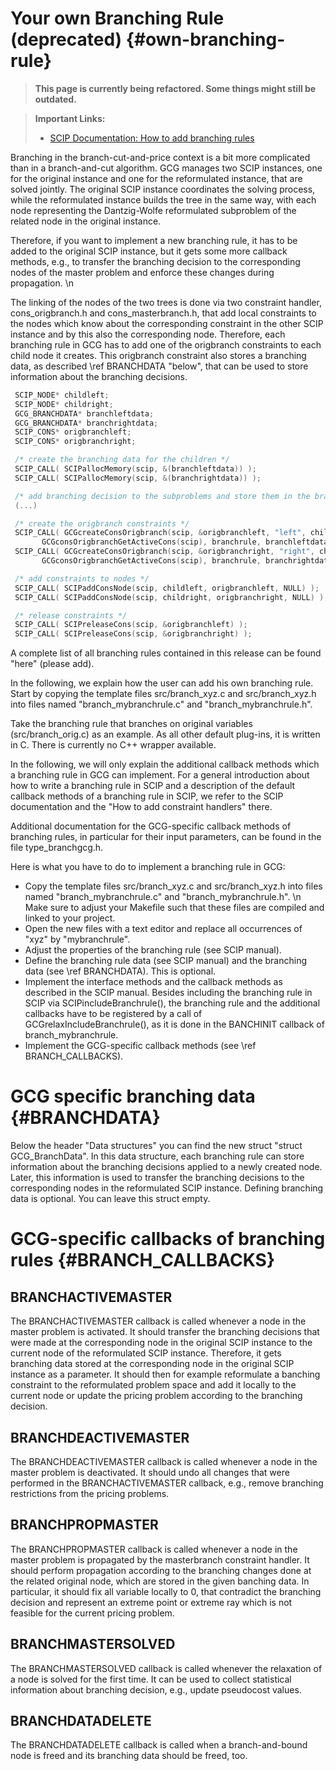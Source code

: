 # Your own Branching Rule (deprecated) {#own-branching-rule}
> **This page is currently being refactored. Some things might still be outdated.**

> **Important Links:**
> - [SCIP Documentation: How to add branching rules](https://scip.zib.de/doc-6.0.2/html/BRANCH.php)

 Branching in the branch-cut-and-price context is a bit more complicated than in a branch-and-cut algorithm.
 GCG manages two SCIP instances, one for the original instance and one for the reformulated instance, that are solved jointly.
 The original SCIP instance coordinates the solving process, while the reformulated instance builds the tree in the same
 way, with each node representing the Dantzig-Wolfe reformulated subproblem of the related node in the original instance.

 Therefore, if you want to implement a new branching rule, it has to be added to the original SCIP instance, but it gets some
 more callback methods, e.g., to transfer the branching decision to the corresponding nodes of the master problem and
 enforce these changes during propagation.
 \n

 The linking of the nodes of the two trees is done via two constraint handler, cons_origbranch.h and cons_masterbranch.h,
 that add local constraints to the nodes which know about the corresponding constraint in the other SCIP instance and by
 this also the corresponding node. Therefore, each branching rule in GCG has to add one of the origbranch constraints to each
 child node it creates. This origbranch constraint also stores a branching data, as described \ref BRANCHDATA "below", that
 can be used to store information about the branching decisions.

 ```C
  SCIP_NODE* childleft;
  SCIP_NODE* childright;
  GCG_BRANCHDATA* branchleftdata;
  GCG_BRANCHDATA* branchrightdata;
  SCIP_CONS* origbranchleft;
  SCIP_CONS* origbranchright;

  /* create the branching data for the children */
  SCIP_CALL( SCIPallocMemory(scip, &(branchleftdata)) );
  SCIP_CALL( SCIPallocMemory(scip, &(branchrightdata)) );

  /* add branching decision to the subproblems and store them in the branching data */
  (...)

  /* create the origbranch constraints */
  SCIP_CALL( GCGcreateConsOrigbranch(scip, &origbranchleft, "left", childleft,
        GCGconsOrigbranchGetActiveCons(scip), branchrule, branchleftdata) );
  SCIP_CALL( GCGcreateConsOrigbranch(scip, &origbranchright, "right", childright,
        GCGconsOrigbranchGetActiveCons(scip), branchrule, branchrightdata) );

  /* add constraints to nodes */
  SCIP_CALL( SCIPaddConsNode(scip, childleft, origbranchleft, NULL) );
  SCIP_CALL( SCIPaddConsNode(scip, childright, origbranchright, NULL) );

  /* release constraints */
  SCIP_CALL( SCIPreleaseCons(scip, &origbranchleft) );
  SCIP_CALL( SCIPreleaseCons(scip, &origbranchright) );
```

 A complete list of all branching rules contained in this release can be found "here" (please add).

 In the following, we explain how the user can add his own branching rule.
 Start by copying the template files src/branch_xyz.c and src/branch_xyz.h into files named "branch_mybranchrule.c"
    and "branch_mybranchrule.h".

 Take the branching rule that branches on original variables (src/branch_orig.c) as an example.
 As all other default plug-ins, it is written in C. There is currently no C++ wrapper available.

 In the following, we will only explain the additional callback methods which a branching rule in GCG can implement.
 For a general introduction about how to write a branching rule in SCIP and a description of the default callback methods
 of a branching rule in SCIP, we refer to the SCIP documentation and the "How to add constraint handlers" there.

 Additional documentation for the GCG-specific callback methods of branching rules, in particular for their input parameters,
 can be found in the file type_branchgcg.h.

 Here is what you have to do to implement a branching rule in GCG:
 - Copy the template files src/branch_xyz.c and src/branch_xyz.h into files named "branch_mybranchrule.c"
    and "branch_mybranchrule.h".
    \n
    Make sure to adjust your Makefile such that these files are compiled and linked to your project.
 - Open the new files with a text editor and replace all occurrences of "xyz" by "mybranchrule".
 - Adjust the properties of the branching rule (see SCIP manual).
 - Define the branching rule data (see SCIP manual) and the branching data (see \ref BRANCHDATA). This is optional.
 - Implement the interface methods and the callback methods as described in the SCIP manual.
 Besides including the branching rule in SCIP via SCIPincludeBranchrule(), the branching rule and the additional callbacks
 have to be registered by a call of GCGrelaxIncludeBranchrule(), as it is done in the BANCHINIT callback of branch_mybranchrule.
 - Implement the GCG-specific callback methods (see \ref BRANCH_CALLBACKS).

 # GCG specific branching data {#BRANCHDATA}

 Below the header "Data structures" you can find the new struct "struct GCG_BranchData".
 In this data structure, each branching rule can store information about the branching decisions applied to a newly created node.
 Later, this information is used to transfer the branching decisions to the corresponding nodes in the reformulated SCIP instance.
 Defining branching data is optional. You can leave this struct empty.

 # GCG-specific callbacks of branching rules {#BRANCH_CALLBACKS}

 ## BRANCHACTIVEMASTER

 The BRANCHACTIVEMASTER callback is called whenever a node in the master problem is activated.
 It should transfer the branching decisions that were made at the corresponding node in the original SCIP instance to the
 current node of the reformulated SCIP instance. Therefore, it gets branching data stored at the corresponding node in the
 original SCIP instance as a parameter. It should then for example reformulate a banching constraint to the
 reformulated problem space and add it locally to the current node or update the pricing problem according to the
 branching decision.

 ## BRANCHDEACTIVEMASTER

 The BRANCHDEACTIVEMASTER callback is called whenever a node in the master problem is deactivated.
 It should undo all changes that were performed in the BRANCHACTIVEMASTER callback, e.g., remove branching restrictions
 from the pricing problems.

 ## BRANCHPROPMASTER

 The BRANCHPROPMASTER callback is called whenever a node in the master problem is propagated by the masterbranch
 constraint handler.
 It should perform propagation according to the branching changes done at the related original node, which are stored in
 the given banching data. In particular, it should fix all variable locally to 0, that contradict the branching decision
 and represent an extreme point or extreme ray which is not feasible for the current pricing problem.

 ## BRANCHMASTERSOLVED

 The BRANCHMASTERSOLVED callback is called whenever the relaxation of a node is solved for the first time. It can be used
 to collect statistical information about branching decision, e.g., update pseudocost values.

 ## BRANCHDATADELETE

 The BRANCHDATADELETE callback is called when a branch-and-bound node is freed and its branching data should be freed, too.
